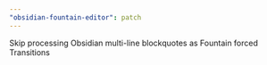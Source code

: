 ```yaml
---
"obsidian-fountain-editor": patch
---
```


Skip processing Obsidian multi-line blockquotes as Fountain forced Transitions

